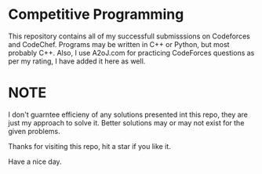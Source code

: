 # Competitive Programming
This repository contains all of my successfull submisssions on Codeforces and CodeChef. Programs may be written in C++ or Python, but most probably C++. Also, I use A2oJ.com for practicing CodeForces questions as per my rating, I have added it here as well.


# NOTE
I don't guarntee efficieny of any solutions presented int this repo, they are just my approach to solve it. Better solutions may or may not exist for the given problems.

Thanks for visiting this repo, hit a star if you like it.

Have a nice day.

